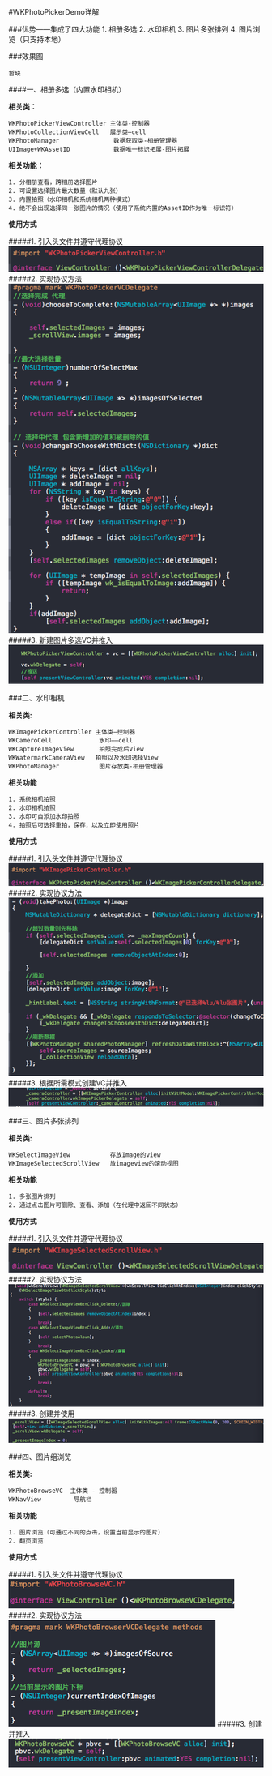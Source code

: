 #WKPhotoPickerDemo详解

###优势——集成了四大功能
	1. 相册多选
	2. 水印相机
	3. 图片多张排列
	4. 图片浏览（只支持本地）

###效果图

`暂缺`

####一、相册多选（内置水印相机）

**相关类：**

	WKPhotoPickerViewController 主体类-控制器
	WKPhotoCollectionViewCell   展示类—cell
	WKPhotoManager				 数据获取类-相册管理器
	UIImage+WKAssetID			 数据唯一标识拓展-图片拓展
    
**相关功能：**
	
	1. 分相册查看，跨相册选择图片
	2. 可设置选择图片最大数量（默认九张）
	3. 内置拍照（水印相机和系统相机两种模式）
	4. 绝不会出现选择同一张图片的情况（使用了系统内置的AssetID作为唯一标识符）
	
**使用方式**

#####1. 引入头文件并遵守代理协议
![](images/1.png)
#####2. 实现协议方法
![](images/4.png)
#####3. 新建图片多选VC并推入 
![](images/3.png)
	
###二、水印相机

**相关类:**
	
	WKImagePickerController 主体类—控制器
	WKCameroCell			 水印——cell
	WKCaptureImageView		 拍照完成后View
	WKWatermarkCameraView   拍照以及水印选择View
	WKPhotoManager			 图片存放类-相册管理器
**相关功能**

	1. 系统相机拍照
	2. 水印相机拍照
	3. 水印可自添加水印拍照
	4. 拍照后可选择重拍，保存，以及立即使用照片
	
**使用方式**
	
#####1. 引入头文件并遵守代理协议
![](images/5.png)
#####2. 实现协议方法
![](images/6.png)
#####3. 根据所需模式创建VC并推入 
![](images/7.png)
	
###三、图片多张排列

**相关类:**

	WKSelectImageView 			存放Image的view
	WKImageSelectedScrollView 	放imageview的滚动视图
**相关功能**
	
	1. 多张图片排列
	2. 通过点击图片可删除、查看、添加（在代理中返回不同状态）
**使用方式**

#####1. 引入头文件并遵守代理协议
![](images/8.png)
#####2. 实现协议方法
![](images/9.png)
#####3. 创建并使用 
![](images/10.png)

###四、图片组浏览

**相关类:**
	
	WKPhotoBrowseVC  主体类 - 控制器
	WKNavView		  导航栏 
	
**相关功能**

	1. 图片浏览（可通过不同的点击，设置当前显示的图片）
	2. 翻页浏览    
	
**使用方式**

#####1. 引入头文件并遵守代理协议
![](images/11.png)
#####2. 实现协议方法
![](images/12.png)
#####3. 创建并推入
![](images/13.png)
